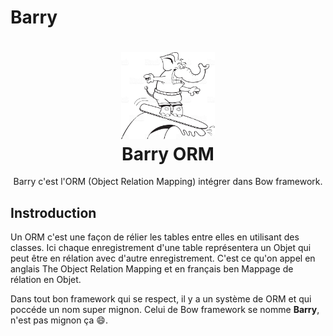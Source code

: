 # Barry

<h1 align="center">
    <img src="https://github.com/bowphp/arts/blob/master/barry.jpg" width="150px">
    <br>Barry ORM
</h1>

<p align="center">Barry c'est l'ORM (Object Relation Mapping) intégrer dans Bow framework.</p>

## Instroduction

Un ORM c'est une façon de rélier les tables entre elles en utilisant des classes. Ici chaque enregistrement d'une table représentera un Objet qui peut être en rélation avec d'autre enregistrement. C'est ce qu'on appel en anglais The Object Relation Mapping et en français ben Mappage de rélation en Objet.

Dans tout bon framework qui se respect, il y a un système de ORM et qui poccéde un nom super mignon. Celui de Bow framework se nomme **Barry**, n'est pas mignon ça :smile:.